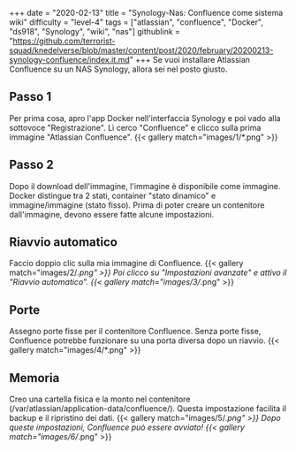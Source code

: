 +++
date = "2020-02-13"
title = "Synology-Nas: Confluence come sistema wiki"
difficulty = "level-4"
tags = ["atlassian", "confluence", "Docker", "ds918", "Synology", "wiki", "nas"]
githublink = "https://github.com/terrorist-squad/knedelverse/blob/master/content/post/2020/february/20200213-synology-confluence/index.it.md"
+++
Se vuoi installare Atlassian Confluence su un NAS Synology, allora sei nel posto giusto.
## Passo 1
Per prima cosa, apro l'app Docker nell'interfaccia Synology e poi vado alla sottovoce "Registrazione". Lì cerco "Confluence" e clicco sulla prima immagine "Atlassian Confluence".
{{< gallery match="images/1/*.png" >}}

## Passo 2
Dopo il download dell'immagine, l'immagine è disponibile come immagine. Docker distingue tra 2 stati, container "stato dinamico" e immagine/immagine (stato fisso). Prima di poter creare un contenitore dall'immagine, devono essere fatte alcune impostazioni.
## Riavvio automatico
Faccio doppio clic sulla mia immagine di Confluence.
{{< gallery match="images/2/*.png" >}}
Poi clicco su "Impostazioni avanzate" e attivo il "Riavvio automatico".
{{< gallery match="images/3/*.png" >}}

## Porte
Assegno porte fisse per il contenitore Confluence. Senza porte fisse, Confluence potrebbe funzionare su una porta diversa dopo un riavvio.
{{< gallery match="images/4/*.png" >}}

## Memoria
Creo una cartella fisica e la monto nel contenitore (/var/atlassian/application-data/confluence/). Questa impostazione facilita il backup e il ripristino dei dati.
{{< gallery match="images/5/*.png" >}}
Dopo queste impostazioni, Confluence può essere avviato!
{{< gallery match="images/6/*.png" >}}
